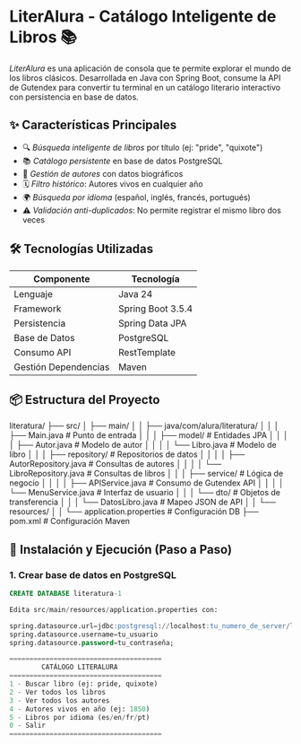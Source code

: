 # LiterAlura - Catálogo Inteligente de Libros 📚

*LiterAlura* es una aplicación de consola que te permite explorar el mundo de los libros clásicos. Desarrollada en Java con Spring Boot, consume la API de Gutendex para convertir tu terminal en un catálogo literario interactivo con persistencia en base de datos.

## ✨ Características Principales
- 🔍 *Búsqueda inteligente de libros* por título (ej: "pride", "quixote")
- 📚 *Catálogo persistente* en base de datos PostgreSQL
- 👥 *Gestión de autores* con datos biográficos
- 🗓 *Filtro histórico*: Autores vivos en cualquier año
- 🌍 *Búsqueda por idioma* (español, inglés, francés, portugués)
- ⚠ *Validación anti-duplicados*: No permite registrar el mismo libro dos veces

## 🛠 Tecnologías Utilizadas
| Componente       | Tecnología           |
|------------------|----------------------|
| Lenguaje         | Java 24              |
| Framework        | Spring Boot 3.5.4    |
| Persistencia     | Spring Data JPA      |
| Base de Datos    | PostgreSQL           |
| Consumo API      | RestTemplate         |
| Gestión Dependencias | Maven             |

## 📦 Estructura del Proyecto


literatura/
├── src/
│ ├── main/
│ │ ├── java/com/alura/literatura/
│ │ │ ├── Main.java # Punto de entrada
│ │ │ ├── model/ # Entidades JPA
│ │ │ │ ├── Autor.java # Modelo de autor
│ │ │ │ └── Libro.java # Modelo de libro
│ │ │ ├── repository/ # Repositorios de datos
│ │ │ │ ├── AutorRepository.java # Consultas de autores
│ │ │ │ └── LibroRepository.java # Consultas de libros
│ │ │ ├── service/ # Lógica de negocio
│ │ │ │ ├── APIService.java # Consumo de Gutendex API
│ │ │ │ └── MenuService.java # Interfaz de usuario
│ │ │ └── dto/ # Objetos de transferencia
│ │ │ └── DatosLibro.java # Mapeo JSON de API
│ │ └── resources/
│ │ └── application.properties # Configuración DB
├── pom.xml # Configuración Maven


## 🚀 Instalación y Ejecución (Paso a Paso)

### 1. Crear base de datos en PostgreSQL
```sql
CREATE DATABASE literatura-1

Edita src/main/resources/application.properties con:

spring.datasource.url=jdbc:postgresql://localhost:tu_numero_de_server/literatura-1
spring.datasource.username=tu_usuario
spring.datasource.password=tu_contraseña;

======================================
        CATÁLOGO LITERALURA
======================================
1 - Buscar libro (ej: pride, quixote)
2 - Ver todos los libros
3 - Ver todos los autores
4 - Autores vivos en año (ej: 1850)
5 - Libros por idioma (es/en/fr/pt)
0 - Salir
======================================
